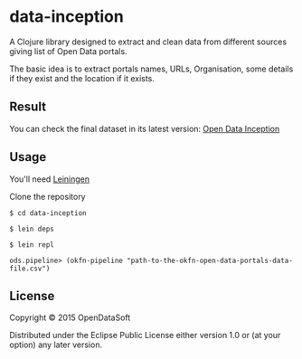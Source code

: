 # data-inception

A Clojure library designed to extract and clean data from different sources giving list of Open Data portals.

The basic idea is to extract portals names, URLs, Organisation, some details if they exist and the location if it exists.

## Result

You can check the final dataset in its latest version:
[Open Data Inception](http://public.opendatasoft.com/explore/dataset/open-data-sources/?tab=table)

## Usage

You'll need [Leiningen](http://leiningen.org/)

Clone the repository

    $ cd data-inception
    
    $ lein deps
    
    $ lein repl
    
    ods.pipeline> (okfn-pipeline "path-to-the-okfn-open-data-portals-data-file.csv")

## License

Copyright © 2015 OpenDataSoft

Distributed under the Eclipse Public License either version 1.0 or (at
your option) any later version.

